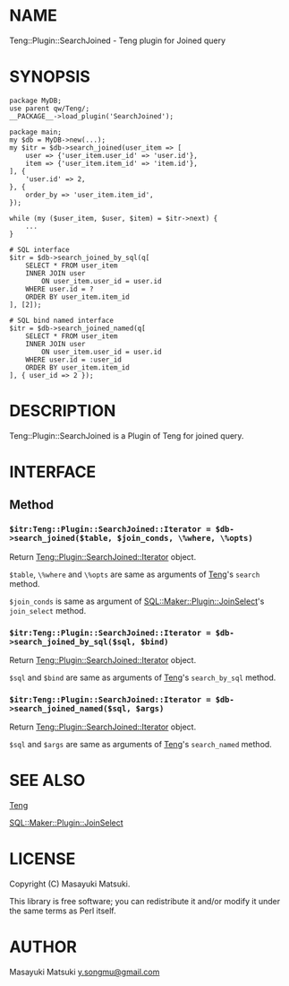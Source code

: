 # NAME

Teng::Plugin::SearchJoined - Teng plugin for Joined query

# SYNOPSIS

    package MyDB;
    use parent qw/Teng/;
    __PACKAGE__->load_plugin('SearchJoined');

    package main;
    my $db = MyDB->new(...);
    my $itr = $db->search_joined(user_item => [
        user => {'user_item.user_id' => 'user.id'},
        item => {'user_item.item_id' => 'item.id'},
    ], {
        'user.id' => 2,
    }, {
        order_by => 'user_item.item_id',
    });

    while (my ($user_item, $user, $item) = $itr->next) {
        ...
    }

    # SQL interface
    $itr = $db->search_joined_by_sql(q[
        SELECT * FROM user_item
        INNER JOIN user
            ON user_item.user_id = user.id
        WHERE user.id = ?
        ORDER BY user_item.item_id
    ], [2]);

    # SQL bind named interface
    $itr = $db->search_joined_named(q[
        SELECT * FROM user_item
        INNER JOIN user
            ON user_item.user_id = user.id
        WHERE user.id = :user_id
        ORDER BY user_item.item_id
    ], { user_id => 2 });

# DESCRIPTION

Teng::Plugin::SearchJoined is a Plugin of Teng for joined query.

# INTERFACE

## Method

### `$itr:Teng::Plugin::SearchJoined::Iterator = $db->search_joined($table, $join_conds, \%where, \%opts)`

Return [Teng::Plugin::SearchJoined::Iterator](http://search.cpan.org/perldoc?Teng::Plugin::SearchJoined::Iterator) object.

`$table`, `\%where` and `\%opts` are same as arguments of [Teng](http://search.cpan.org/perldoc?Teng)'s `search` method.

`$join_conds` is same as argument of [SQL::Maker::Plugin::JoinSelect](http://search.cpan.org/perldoc?SQL::Maker::Plugin::JoinSelect)'s `join_select` method.

### `$itr:Teng::Plugin::SearchJoined::Iterator = $db->search_joined_by_sql($sql, $bind)`

Return [Teng::Plugin::SearchJoined::Iterator](http://search.cpan.org/perldoc?Teng::Plugin::SearchJoined::Iterator) object.

`$sql` and `$bind` are same as arguments of [Teng](http://search.cpan.org/perldoc?Teng)'s `search_by_sql` method.

### `$itr:Teng::Plugin::SearchJoined::Iterator = $db->search_joined_named($sql, $args)`

Return [Teng::Plugin::SearchJoined::Iterator](http://search.cpan.org/perldoc?Teng::Plugin::SearchJoined::Iterator) object.

`$sql` and `$args` are same as arguments of [Teng](http://search.cpan.org/perldoc?Teng)'s `search_named` method.

# SEE ALSO

[Teng](http://search.cpan.org/perldoc?Teng)

[SQL::Maker::Plugin::JoinSelect](http://search.cpan.org/perldoc?SQL::Maker::Plugin::JoinSelect)

# LICENSE

Copyright (C) Masayuki Matsuki.

This library is free software; you can redistribute it and/or modify
it under the same terms as Perl itself.

# AUTHOR

Masayuki Matsuki <y.songmu@gmail.com>
